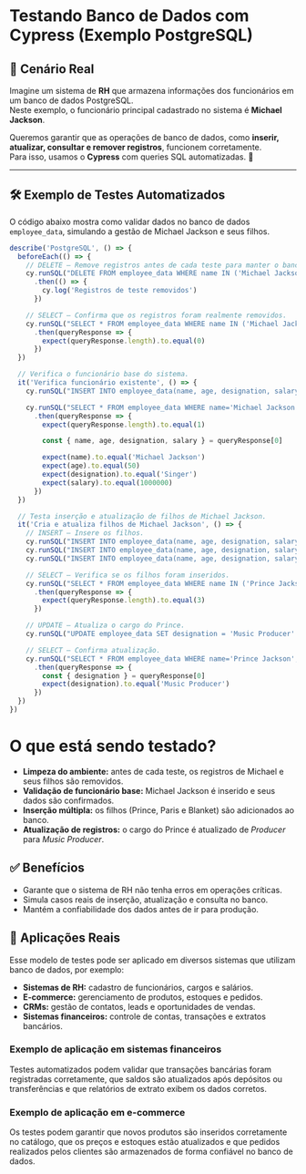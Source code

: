 # Testando Banco de Dados com Cypress (Exemplo PostgreSQL)

## 📌 Cenário Real

Imagine um sistema de **RH** que armazena informações dos funcionários em um banco de dados PostgreSQL.  
Neste exemplo, o funcionário principal cadastrado no sistema é **Michael Jackson**.  

Queremos garantir que as operações de banco de dados, como **inserir, atualizar, consultar e remover registros**, funcionem corretamente.  
Para isso, usamos o **Cypress** com queries SQL automatizadas. 🎯  

---

## 🛠 Exemplo de Testes Automatizados

O código abaixo mostra como validar dados no banco de dados `employee_data`, simulando a gestão de Michael Jackson e seus filhos.

```javascript
describe('PostgreSQL', () => {
  beforeEach(() => {
    // DELETE — Remove registros antes de cada teste para manter o banco limpo.
    cy.runSQL("DELETE FROM employee_data WHERE name IN ('Michael Jackson', 'Prince Jackson', 'Paris Jackson', 'Blanket Jackson');")
      .then(() => {
        cy.log('Registros de teste removidos')
      })

    // SELECT — Confirma que os registros foram realmente removidos.
    cy.runSQL("SELECT * FROM employee_data WHERE name IN ('Michael Jackson', 'Prince Jackson', 'Paris Jackson', 'Blanket Jackson');")
      .then(queryResponse => {
        expect(queryResponse.length).to.equal(0)
      })
  })

  // Verifica o funcionário base do sistema.
  it('Verifica funcionário existente', () => {
    cy.runSQL("INSERT INTO employee_data(name, age, designation, salary) VALUES ('Michael Jackson', 50, 'Singer', 1000000);")

    cy.runSQL("SELECT * FROM employee_data WHERE name='Michael Jackson';")
      .then(queryResponse => {
        expect(queryResponse.length).to.equal(1)

        const { name, age, designation, salary } = queryResponse[0]

        expect(name).to.equal('Michael Jackson')
        expect(age).to.equal(50)
        expect(designation).to.equal('Singer')
        expect(salary).to.equal(1000000)
      })
  })

  // Testa inserção e atualização de filhos de Michael Jackson.
  it('Cria e atualiza filhos de Michael Jackson', () => {
    // INSERT — Insere os filhos.
    cy.runSQL("INSERT INTO employee_data(name, age, designation, salary) VALUES ('Prince Jackson', 26, 'Producer', 20000);")
    cy.runSQL("INSERT INTO employee_data(name, age, designation, salary) VALUES ('Paris Jackson', 25, 'Model', 15000);")
    cy.runSQL("INSERT INTO employee_data(name, age, designation, salary) VALUES ('Blanket Jackson', 21, 'Student', 0);")

    // SELECT — Verifica se os filhos foram inseridos.
    cy.runSQL("SELECT * FROM employee_data WHERE name IN ('Prince Jackson', 'Paris Jackson', 'Blanket Jackson');")
      .then(queryResponse => {
        expect(queryResponse.length).to.equal(3)
      })

    // UPDATE — Atualiza o cargo do Prince.
    cy.runSQL("UPDATE employee_data SET designation = 'Music Producer' WHERE name='Prince Jackson';")

    // SELECT — Confirma atualização.
    cy.runSQL("SELECT * FROM employee_data WHERE name='Prince Jackson';")
      .then(queryResponse => {
        const { designation } = queryResponse[0]
        expect(designation).to.equal('Music Producer')
      })
  })
})

```
# O que está sendo testado?

- **Limpeza do ambiente:** antes de cada teste, os registros de Michael e seus filhos são removidos.  
- **Validação de funcionário base:** Michael Jackson é inserido e seus dados são confirmados.  
- **Inserção múltipla:** os filhos (Prince, Paris e Blanket) são adicionados ao banco.  
- **Atualização de registros:** o cargo do Prince é atualizado de *Producer* para *Music Producer*.  

## ✅ Benefícios

- Garante que o sistema de RH não tenha erros em operações críticas.  
- Simula casos reais de inserção, atualização e consulta no banco.  
- Mantém a confiabilidade dos dados antes de ir para produção.  

## 🚀 Aplicações Reais

Esse modelo de testes pode ser aplicado em diversos sistemas que utilizam banco de dados, por exemplo:  

- **Sistemas de RH:** cadastro de funcionários, cargos e salários.  
- **E-commerce:** gerenciamento de produtos, estoques e pedidos.  
- **CRMs:** gestão de contatos, leads e oportunidades de vendas.  
- **Sistemas financeiros:** controle de contas, transações e extratos bancários.  

### Exemplo de aplicação em sistemas financeiros

Testes automatizados podem validar que transações bancárias foram registradas corretamente, que saldos são atualizados após depósitos ou transferências e que relatórios de extrato exibem os dados corretos.  

### Exemplo de aplicação em e-commerce

Os testes podem garantir que novos produtos são inseridos corretamente no catálogo, que os preços e estoques estão atualizados e que pedidos realizados pelos clientes são armazenados de forma confiável no banco de dados.
